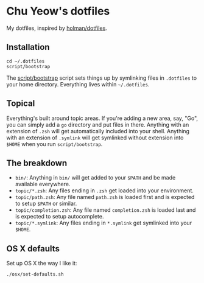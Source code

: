 # Chu Yeow's dotfiles

My dotfiles, inspired by [holman/dotfiles](https://github.com/holman/dotfiles).

## Installation

```
cd ~/.dotfiles
script/bootstrap
```

The [script/bootstrap](script/bootstrap) script sets things up by symlinking
files in `.dotfiles` to your home directory. Everything lives within
`~/.dotfiles`.

## Topical

Everything's built around topic areas. If you're adding a new area, say, "Go",
you can simply add a `go` directory and put files in there. Anything with an
extension of `.zsh` will get automatically included into your shell. Anything
with an extension of `.symlink` will get symlinked without extension into
`$HOME` when you run `script/bootstrap`.

## The breakdown

* `bin/`: Anything in `bin/` will get added to your `$PATH` and be made available everywhere.
* `topic/*.zsh`: Any files ending in `.zsh` get loaded into your environment.
* `topic/path.zsh`: Any file named `path.zsh` is loaded first and is expected to setup `$PATH` or similar.
* `topic/completion.zsh`: Any file named `completion.zsh` is loaded last and is expected to setup autocomplete.
* `topic/*.symlink`: Any files ending in `*.symlink` get symlinked into your `$HOME`.

## OS X defaults

Set up OS X the way I like it:
```
./osx/set-defaults.sh
```
